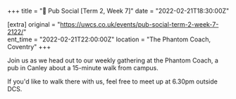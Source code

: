 +++
title = "🍔 Pub Social [Term 2, Week 7]"
date = "2022-02-21T18:30:00Z"

[extra]
original = "https://uwcs.co.uk/events/pub-social-term-2-week-7-2122/"    
ent_time = "2022-02-21T22:00:00Z"
location = "The Phantom Coach, Coventry"
+++

Join us as we head out to our weekly gathering at the Phantom Coach, a pub in Canley about a 15-minute walk from campus.

If you'd like to walk there with us, feel free to meet up at 6.30pm outside DCS.

